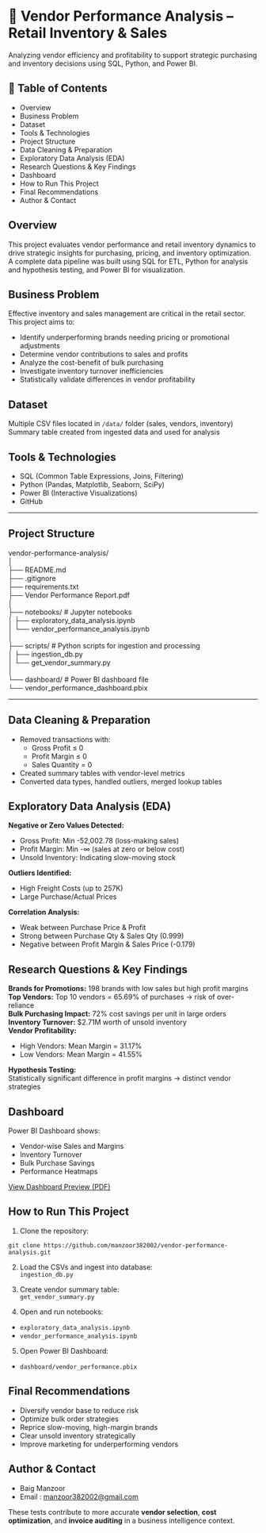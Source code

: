 # 🧾 Vendor Performance Analysis – Retail Inventory & Sales

Analyzing vendor efficiency and profitability to support strategic purchasing and inventory decisions using SQL, Python, and Power BI.

## 📌 Table of Contents
- Overview  
- Business Problem  
- Dataset  
- Tools & Technologies  
- Project Structure  
- Data Cleaning & Preparation  
- Exploratory Data Analysis (EDA)  
- Research Questions & Key Findings  
- Dashboard  
- How to Run This Project  
- Final Recommendations  
- Author & Contact  

## Overview  
This project evaluates vendor performance and retail inventory dynamics to drive strategic insights for purchasing, pricing, and inventory optimization. A complete data pipeline was built using SQL for ETL, Python for analysis and hypothesis testing, and Power BI for visualization.  

## Business Problem  
Effective inventory and sales management are critical in the retail sector. This project aims to:  
- Identify underperforming brands needing pricing or promotional adjustments  
- Determine vendor contributions to sales and profits  
- Analyze the cost-benefit of bulk purchasing  
- Investigate inventory turnover inefficiencies  
- Statistically validate differences in vendor profitability  

## Dataset  
Multiple CSV files located in `/data/` folder (sales, vendors, inventory)  
Summary table created from ingested data and used for analysis  

## Tools & Technologies  
- SQL (Common Table Expressions, Joins, Filtering)  
- Python (Pandas, Matplotlib, Seaborn, SciPy)  
- Power BI (Interactive Visualizations)  
- GitHub
---

## Project Structure

vendor-performance-analysis/  
│  
├── README.md  
├── .gitignore  
├── requirements.txt  
├── Vendor Performance Report.pdf  
│  
├── notebooks/                  # Jupyter notebooks  
│   ├── exploratory_data_analysis.ipynb  
│   └── vendor_performance_analysis.ipynb  
│  
├── scripts/                    # Python scripts for ingestion and processing  
│   ├── ingestion_db.py  
│   └── get_vendor_summary.py  
│  
└── dashboard/                  # Power BI dashboard file  
    └── vendor_performance_dashboard.pbix  

---

## Data Cleaning & Preparation  
- Removed transactions with:  
  - Gross Profit ≤ 0  
  - Profit Margin ≤ 0  
  - Sales Quantity = 0  
- Created summary tables with vendor-level metrics  
- Converted data types, handled outliers, merged lookup tables  

## Exploratory Data Analysis (EDA)  

**Negative or Zero Values Detected:**  
- Gross Profit: Min -52,002.78 (loss-making sales)  
- Profit Margin: Min -∞ (sales at zero or below cost)  
- Unsold Inventory: Indicating slow-moving stock  

**Outliers Identified:**  
- High Freight Costs (up to 257K)  
- Large Purchase/Actual Prices  

**Correlation Analysis:**  
- Weak between Purchase Price & Profit  
- Strong between Purchase Qty & Sales Qty (0.999)  
- Negative between Profit Margin & Sales Price (-0.179)  

## Research Questions & Key Findings  
**Brands for Promotions:** 198 brands with low sales but high profit margins  
**Top Vendors:** Top 10 vendors = 65.69% of purchases → risk of over-reliance  
**Bulk Purchasing Impact:** 72% cost savings per unit in large orders  
**Inventory Turnover:** $2.71M worth of unsold inventory  
**Vendor Profitability:**  
- High Vendors: Mean Margin = 31.17%  
- Low Vendors: Mean Margin = 41.55%  

**Hypothesis Testing:**  
Statistically significant difference in profit margins → distinct vendor strategies  

## Dashboard  
Power BI Dashboard shows:  
- Vendor-wise Sales and Margins  
- Inventory Turnover  
- Bulk Purchase Savings  
- Performance Heatmaps  

 [View Dashboard Preview (PDF)](vendor_performance.pdf) 

## How to Run This Project  
1. Clone the repository:  

`git clone https://github.com/manzoor382002/vendor-performance-analysis.git`

2. Load the CSVs and ingest into database:  
`ingestion_db.py`


3. Create vendor summary table:  
`get_vendor_summary.py`


4. Open and run notebooks:  
- `exploratory_data_analysis.ipynb`  
- `vendor_performance_analysis.ipynb`  

5. Open Power BI Dashboard:  
- `dashboard/vendor_performance.pbix`  

## Final Recommendations  
- Diversify vendor base to reduce risk  
- Optimize bulk order strategies  
- Reprice slow-moving, high-margin brands  
- Clear unsold inventory strategically  
- Improve marketing for underperforming vendors  

## Author & Contact  
- Baig Manzoor
- Email : manzoor382002@gmail.com




These tests contribute to more accurate **vendor selection**, **cost optimization**, and **invoice auditing** in a business intelligence context.




